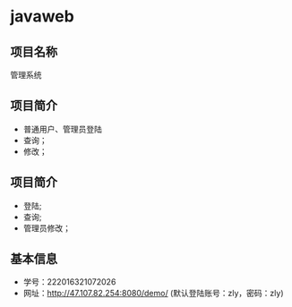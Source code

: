 # javaweb



## 项目名称
   管理系统

## 项目简介
- 普通用户、管理员登陆
- 查询；
- 修改；

## 项目简介
- 登陆;
- 查询;
- 管理员修改；


## 基本信息
- 学号：222016321072026
- 网址：http://47.107.82.254:8080/demo/  (默认登陆账号：zly，密码：zly)
